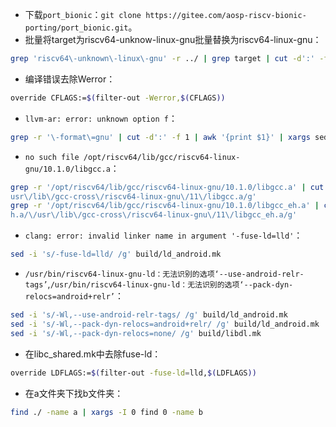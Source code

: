 - 下载`port_bionic`：`git clone https://gitee.com/aosp-riscv-bionic-porting/port_bionic.git`。
- 批量将target为riscv64-unknow-linux-gnu批量替换为riscv64-linux-gnu：
```bash
grep 'riscv64\-unknown\-linux\-gnu' -r ../ | grep target | cut -d':' -f 1 | awk '{print $1}' | xargs sed -i 's/riscv64-unknown-linux-gnu/riscv64-linux-gnu/g'
```
- 编译错误去除Werror：
```bash
override CFLAGS:=$(filter-out -Werror,$(CFLAGS))
```
- `llvm-ar: error: unknown option f`：
```bash
grep -r '\-format\=gnu' | cut -d':' -f 1 | awk '{print $1}' | xargs sed -i 's/-format=gnu/--format=gnu/g'
```
- `no such file /opt/riscv64/lib/gcc/riscv64-linux-gnu/10.1.0/libgcc.a`：
```bash
grep -r '/opt/riscv64/lib/gcc/riscv64-linux-gnu/10.1.0/libgcc.a' | cut -d':' -f 1 | awk '{print $1}' | xargs sed -i 's/\/opt\/riscv64\/lib\/gcc\/riscv64-linux-gnu\/10.1.0\/libgcc.a/\/  
usr\/lib\/gcc-cross\/riscv64-linux-gnu\/11\/libgcc.a/g'
grep -r '/opt/riscv64/lib/gcc/riscv64-linux-gnu/10.1.0/libgcc_eh.a' | cut -d':' -f 1 | awk '{print $1}' | xargs sed -i 's/\/opt\/riscv64\/lib\/gcc\/riscv64-linux-gnu\/10.1.0\/libgcc_e  
h.a/\/usr\/lib\/gcc-cross\/riscv64-linux-gnu\/11\/libgcc_eh.a/g'
```
- `clang: error: invalid linker name in argument '-fuse-ld=lld'`：
```bash
sed -i 's/-fuse-ld=lld/ /g' build/ld_android.mk
```
- `/usr/bin/riscv64-linux-gnu-ld：无法识别的选项‘--use-android-relr-tags’`,`/usr/bin/riscv64-linux-gnu-ld：无法识别的选项‘--pack-dyn-relocs=android+relr’`：
```bash
sed -i 's/-Wl,--use-android-relr-tags/ /g' build/ld_android.mk
sed -i 's/-Wl,--pack-dyn-relocs=android+relr/ /g' build/ld_android.mk
sed -i 's/-Wl,--pack-dyn-relocs=none/ /g' build/libdl.mk
```
- 在libc_shared.mk中去除fuse-ld：
```bash
override LDFLAGS:=$(filter-out -fuse-ld=lld,$(LDFLAGS))
```
- 在a文件夹下找b文件夹：
```bash
find ./ -name a | xargs -I 0 find 0 -name b
```
